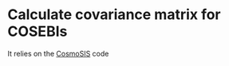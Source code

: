 # Calculate covariance matrix for COSEBIs

It relies on the [CosmoSIS](https://cosmosis.readthedocs.io) code